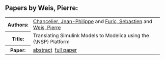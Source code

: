 <h2>Papers by Weis, Pierre:</h2>
<!-- Begin papers -->
<table>
<tr><th>Authors:</th><td>
<a href="../authors/author_040.html">Chancelier, Jean-Philippe</a> and 
<a href="../authors/author_072.html">Furic, Sebastien</a> and 
<a href="../authors/author_257.html">Weis, Pierre</a>
</td></tr>
<tr><th>Title:  </th><td>Translating Simulink Models to Modelica using the {\NSP} Platform</td></tr>
<tr><th>Paper:  </th><td><a href="../abstracts/Modelica2019abstractP13.pdf">abstract</a>&nbsp;&nbsp;<a href="../papers/Modelica2019paperP13.pdf">full paper</a></td></tr>
</table>
<br>
<!-- End papers -->